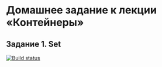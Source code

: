 # Домашнее задание к лекции «Контейнеры»
## Задание 1. Set

[![Build status](https://ci.appveyor.com/api/projects/status/fnqwtq9icvbw70eb?svg=true)](https://ci.appveyor.com/project/Dolinin2021/sec-8-1-js-pr)

